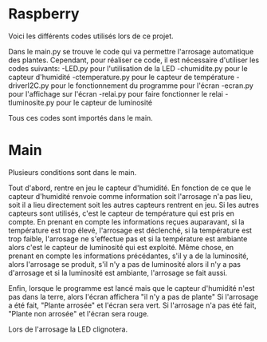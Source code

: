 # Raspberry

Voici les différents codes utilisés lors de ce projet. 

Dans le main.py se trouve le code qui va permettre l'arrosage automatique des plantes.
Cependant, pour réaliser ce code, il est nécessaire d'utiliser les codes suivants: 
-LED.py pour l'utilisation de la LED
-chumidite.py pour le capteur d'humidité
-ctemperature.py pour le capteur de température
-driverI2C.py pour le fonctionnement du programme pour l'écran
-ecran.py pour l'affichage sur l'écran 
-relai.py pour faire fonctionner le relai 
-tluminosite.py pour le capteur de luminosité

Tous ces codes sont importés dans le main. 

# Main
Plusieurs conditions sont dans le main. 

Tout d'abord, rentre en jeu le capteur d'humidité. En fonction de ce que le capteur d'humidité renvoie comme information soit l'arrosage n'a pas lieu, soit il a lieu directement soit les autres capteurs rentrent en jeu.
Si les autres capteurs sont utilisés, c'est le capteur de température qui est pris en compte. En prenant en compte les informations reçues auparavant, si la température est trop élevé, l'arrosage est déclenché, si la température est trop faible, l'arrosage ne s'effectue pas et si la température est ambiante alors c'est le capteur de luminosité qui est exploité. 
Même chose, en prenant en compte les informations précédantes, s'il y a de la luminosité, alors l'arrosage se produit, s'il n'y a pas de luminosité alors il n'y a pas d'arrosage et si la luminosité est ambiante, l'arrosage se fait aussi. 

Enfin, lorsque le programme est lancé mais que le capteur d'humidité n'est pas dans la terre, alors l'écran affichera "il n'y a pas de plante" 
Si l'arrosage a été fait, "Plante arrosée" et l'écran sera vert.
Si l'arrosage n'a pas été fait, "Plante non arrosée" et l'écran sera rouge.

Lors de l'arrosage la LED clignotera.  


